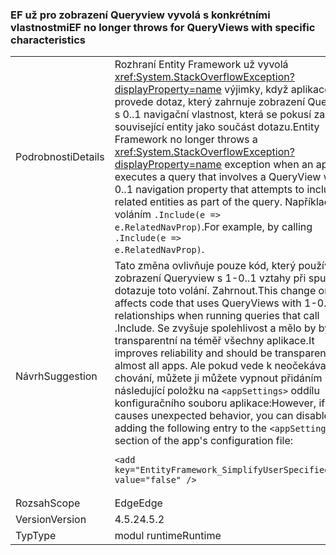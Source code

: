 ### <a name="ef-no-longer-throws-for-queryviews-with-specific-characteristics"></a><span data-ttu-id="28adb-101">EF už pro zobrazení Queryview vyvolá s konkrétními vlastnostmi</span><span class="sxs-lookup"><span data-stu-id="28adb-101">EF no longer throws for QueryViews with specific characteristics</span></span>

|   |   |
|---|---|
|<span data-ttu-id="28adb-102">Podrobnosti</span><span class="sxs-lookup"><span data-stu-id="28adb-102">Details</span></span>|<span data-ttu-id="28adb-103">Rozhraní Entity Framework už vyvolá <xref:System.StackOverflowException?displayProperty=name> výjimky, když aplikace provede dotaz, který zahrnuje zobrazení QueryView s 0..1 navigační vlastnost, která se pokusí zahrnout související entity jako součást dotazu.</span><span class="sxs-lookup"><span data-stu-id="28adb-103">Entity Framework no longer throws a <xref:System.StackOverflowException?displayProperty=name> exception when an app executes a query that involves a QueryView with a 0..1 navigation property that attempts to include the related entities as part of the query.</span></span> <span data-ttu-id="28adb-104">Například voláním <code>.Include(e =&gt; e.RelatedNavProp)</code>.</span><span class="sxs-lookup"><span data-stu-id="28adb-104">For example, by calling <code>.Include(e =&gt; e.RelatedNavProp)</code>.</span></span>|
|<span data-ttu-id="28adb-105">Návrh</span><span class="sxs-lookup"><span data-stu-id="28adb-105">Suggestion</span></span>|<span data-ttu-id="28adb-106">Tato změna ovlivňuje pouze kód, který používá zobrazení Queryview s 1-0..1 vztahy při spuštění dotazuje toto volání. Zahrnout.</span><span class="sxs-lookup"><span data-stu-id="28adb-106">This change only affects code that uses QueryViews with 1-0..1 relationships when running queries that call .Include.</span></span> <span data-ttu-id="28adb-107">Se zvyšuje spolehlivost a mělo by být transparentní na téměř všechny aplikace.</span><span class="sxs-lookup"><span data-stu-id="28adb-107">It improves reliability and should be transparent to almost all apps.</span></span> <span data-ttu-id="28adb-108">Ale pokud vede k neočekávanému chování, můžete ji můžete vypnout přidáním následující položku na <code>&lt;appSettings&gt;</code> oddílu konfiguračního souboru aplikace:</span><span class="sxs-lookup"><span data-stu-id="28adb-108">However, if it causes unexpected behavior, you can disable it by adding the following entry to the <code>&lt;appSettings&gt;</code> section of the app's configuration file:</span></span><pre><code class="lang-xml">&lt;add key=&quot;EntityFramework_SimplifyUserSpecifiedViews&quot; value=&quot;false&quot; /&gt;&#13;&#10;</code></pre>|
|<span data-ttu-id="28adb-109">Rozsah</span><span class="sxs-lookup"><span data-stu-id="28adb-109">Scope</span></span>|<span data-ttu-id="28adb-110">Edge</span><span class="sxs-lookup"><span data-stu-id="28adb-110">Edge</span></span>|
|<span data-ttu-id="28adb-111">Version</span><span class="sxs-lookup"><span data-stu-id="28adb-111">Version</span></span>|<span data-ttu-id="28adb-112">4.5.2</span><span class="sxs-lookup"><span data-stu-id="28adb-112">4.5.2</span></span>|
|<span data-ttu-id="28adb-113">Typ</span><span class="sxs-lookup"><span data-stu-id="28adb-113">Type</span></span>|<span data-ttu-id="28adb-114">modul runtime</span><span class="sxs-lookup"><span data-stu-id="28adb-114">Runtime</span></span>|

